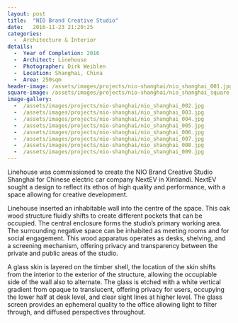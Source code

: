 ```yaml
---
layout: post
title:  "NIO Brand Creative Studio"
date:   2016-11-23 21:20:25
categories:
  -  Architecture & Interior
details:
  -  Year of Completion: 2016
  -  Architect: Linehouse
  -  Photographer: Dirk Weiblen
  -  Location: Shanghai, China
  -  Area: 250sqm
header-image: /assets/images/projects/nio-shanghai/nio_shanghai_001.jpg
square-image: /assets/images/projects/nio-shanghai/nio_shanghai_square.jpg
image-gallery:
  -  /assets/images/projects/nio-shanghai/nio_shanghai_002.jpg
  -  /assets/images/projects/nio-shanghai/nio_shanghai_003.jpg
  -  /assets/images/projects/nio-shanghai/nio_shanghai_004.jpg
  -  /assets/images/projects/nio-shanghai/nio_shanghai_005.jpg
  -  /assets/images/projects/nio-shanghai/nio_shanghai_006.jpg
  -  /assets/images/projects/nio-shanghai/nio_shanghai_007.jpg
  -  /assets/images/projects/nio-shanghai/nio_shanghai_008.jpg
  -  /assets/images/projects/nio-shanghai/nio_shanghai_009.jpg
---
```

Linehouse was commissioned to create the NIO Brand Creative Studio Shanghai for Chinese electric car company NextEV in Xintiandi. NextEV sought a design to reflect its ethos of high quality and performance, with a space allowing for creative development.
 
Linehouse inserted an inhabitable wall into the centre of the space. This oak wood structure fluidly shifts to create different pockets that can be occupied. The central enclosure forms the studio’s primary working area. The surrounding negative space can be inhabited as meeting rooms and for social engagement. This wood apparatus operates as desks, shelving, and a screening mechanism, offering privacy and transparency between the private and public areas of the studio.
 
A glass skin is layered on the timber shell, the location of the skin shifts from the interior to the exterior of the structure, allowing the occupiable side of the wall also to alternate. The glass is etched with a white vertical gradient from opaque to translucent, offering privacy for users, occupying the lower half at desk level, and clear sight lines at higher level. The glass screen provides an ephemeral quality to the office allowing light to filter through, and diffused perspectives throughout.

